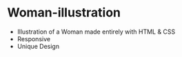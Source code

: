 # Woman-illustration

- Illustration of a Woman made entirely with HTML & CSS
- Responsive
- Unique Design
